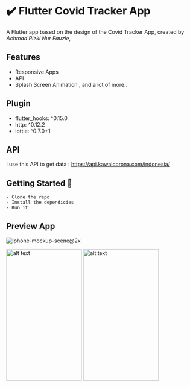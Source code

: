 # ✔️ Flutter Covid Tracker App

A Flutter app based on the design of the Covid Tracker App, created by *Achmad Rizki Nur Fauzie*,

## Features
- Responsive Apps
- API
- Splash Screen Animation , and a lot of more..

## Plugin
- flutter_hooks: ^0.15.0
- http: ^0.12.2
- lottie: ^0.7.0+1

## API
i use this API to get data : https://api.kawalcorona.com/indonesia/

## Getting Started 🚀

```shell
- Clone the repo
- Install the dependicies
- Run it
```

## Preview App
![iphone-mockup-scene@2x](https://user-images.githubusercontent.com/75843138/104833077-b1863c00-58c8-11eb-9eda-f607f494e6c0.jpeg)

<img src="https://user-images.githubusercontent.com/75843138/104833106-ccf14700-58c8-11eb-9d33-08d8c564c4f7.png" alt="alt text" width="200" height="350"> <img src="https://user-images.githubusercontent.com/75843138/104833107-cd89dd80-58c8-11eb-9e6e-51670e6f1738.png" alt="alt text" width="200" height="350">
